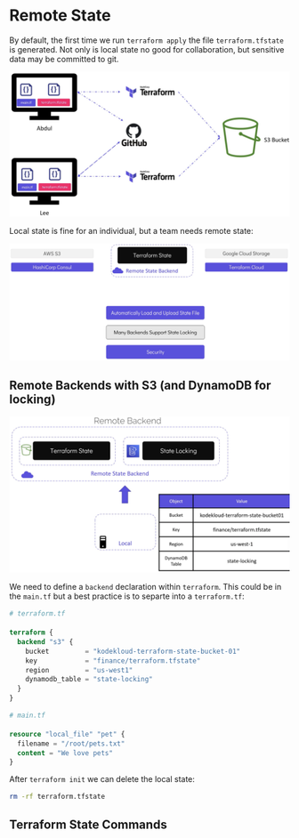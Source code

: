 # Remote State

By default, the first time we run `terraform apply` the file `terraform.tfstate` is generated.
Not only is local state no good for collaboration, but sensitive data may be committed to git.

![Collaboration](images/collaboration.jpg)

Local state is fine for an individual, but a team needs remote state:

![Remote state](images/remote-state.jpg)

## Remote Backends with S3 (and DynamoDB for locking)

![Remote backend](images/remote-backend.jpg)

We need to define a `backend` declaration within `terraform`.
This could be in the `main.tf` but a best practice is to separte into a `terraform.tf`:

```terraform
# terraform.tf

terraform {
  backend "s3" {
    bucket         = "kodekloud-terraform-state-bucket-01"
    key            = "finance/terraform.tfstate"
    region         = "us-west1"
    dynamodb_table = "state-locking"
  }
}
```

```terraform
# main.tf

resource "local_file" "pet" {
  filename = "/root/pets.txt"
  content = "We love pets"
}
```

After `terraform init` we can delete the local state:

```bash
rm -rf terraform.tfstate
```

## Terraform State Commands
